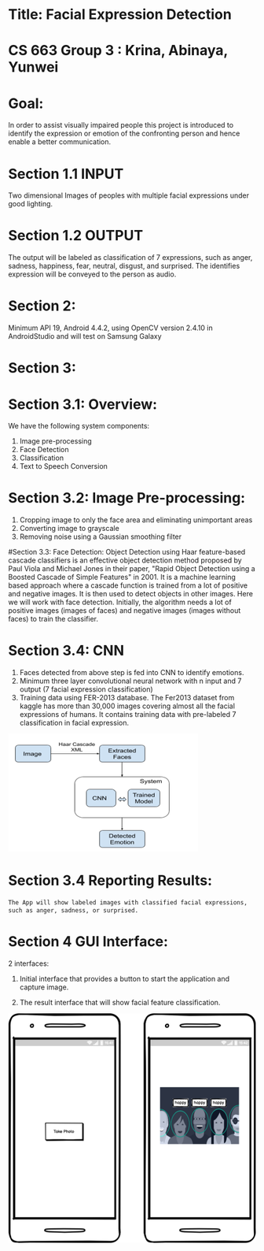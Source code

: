 # Title: Facial Expression Detection

# CS 663 Group 3 : Krina, Abinaya, Yunwei

# Goal: 
In order to assist visually impaired people this project is introduced to identify the expression or emotion of the confronting person and hence enable a better communication. 

# Section 1.1 INPUT

Two dimensional Images of peoples with multiple facial expressions under good lighting. 

# Section 1.2 OUTPUT

The output will be labeled as classification of 7 expressions, such as anger, sadness, happiness, fear, neutral, disgust, and surprised. The identifies expression will be conveyed to the person as audio.

# Section 2: 

Minimum API 19, Android 4.4.2, using OpenCV version 2.4.10 in AndroidStudio and will test on Samsung Galaxy

# Section 3:

# Section 3.1: Overview: 

We have the following system components: 

1.	Image pre-processing 
2.	Face Detection
3.	Classification
4.	Text to Speech Conversion

# Section 3.2: Image Pre-processing:
1.	Cropping image to only the face area and eliminating unimportant areas
2.	Converting image to grayscale
3.	Removing noise using a Gaussian smoothing filter

#Section 3.3: Face Detection:
	Object Detection using Haar feature-based cascade classifiers is an effective object detection method proposed by Paul Viola and Michael Jones in their paper, "Rapid Object Detection using a Boosted Cascade of Simple Features" in 2001. It is a machine learning based approach where a cascade function is trained from a lot of positive and negative images. It is then used to detect objects in other images. Here we will work with face detection. Initially, the algorithm needs a lot of positive images (images of faces) and negative images (images without faces) to train the classifier.

# Section 3.4: CNN
1.	Faces detected from above step is fed into CNN to identify emotions.
2.	Minimum three layer convolutional neural network with n input and 7 output (7 facial expression classification)
3.	Training data using FER-2013 database. The Fer2013 dataset from kaggle has more than 30,000 images covering almost all the facial expressions of humans. It contains training data with pre-labeled 7 classification in facial expression.

![image](https://github.com/CS663/Project-Proposal/blob/main/emotionDetection.png)

# Section 3.4 Reporting Results: 
	The App will show labeled images with classified facial expressions, such as anger, sadness, or surprised.

# Section 4 GUI Interface: 

2 interfaces:

1.	Initial interface that provides a button to start the application and capture image.

2.	The result interface that will show facial feature classification.

 
![image](https://github.com/CS663/Project-Proposal/blob/main/New%20Wireframe%201.png)
